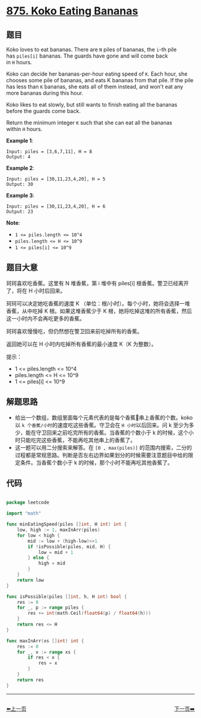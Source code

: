 # [875. Koko Eating Bananas](https://leetcode.com/problems/koko-eating-bananas/)


## 题目

Koko loves to eat bananas. There are `N` piles of bananas, the `i`-th pile has `piles[i]` bananas. The guards have gone and will come back in `H` hours.

Koko can decide her bananas-per-hour eating speed of `K`. Each hour, she chooses some pile of bananas, and eats K bananas from that pile. If the pile has less than `K` bananas, she eats all of them instead, and won't eat any more bananas during this hour.

Koko likes to eat slowly, but still wants to finish eating all the bananas before the guards come back.

Return the minimum integer `K` such that she can eat all the bananas within `H` hours.

**Example 1**:

    Input: piles = [3,6,7,11], H = 8
    Output: 4

**Example 2**:

    Input: piles = [30,11,23,4,20], H = 5
    Output: 30

**Example 3**:

    Input: piles = [30,11,23,4,20], H = 6
    Output: 23

**Note**:

- `1 <= piles.length <= 10^4`
- `piles.length <= H <= 10^9`
- `1 <= piles[i] <= 10^9`


## 题目大意


珂珂喜欢吃香蕉。这里有 N 堆香蕉，第 i 堆中有 piles[i] 根香蕉。警卫已经离开了，将在 H 小时后回来。

珂珂可以决定她吃香蕉的速度 K （单位：根/小时）。每个小时，她将会选择一堆香蕉，从中吃掉 K 根。如果这堆香蕉少于 K 根，她将吃掉这堆的所有香蕉，然后这一小时内不会再吃更多的香蕉。  

珂珂喜欢慢慢吃，但仍然想在警卫回来前吃掉所有的香蕉。

返回她可以在 H 小时内吃掉所有香蕉的最小速度 K（K 为整数）。

提示：

- 1 <= piles.length <= 10^4
- piles.length <= H <= 10^9
- 1 <= piles[i] <= 10^9



## 解题思路


- 给出一个数组，数组里面每个元素代表的是每个香蕉🍌串上香蕉的个数。koko 以 `k 个香蕉/小时`的速度吃这些香蕉。守卫会在 `H 小时`以后回来。问 k 至少为多少，能在守卫回来之前吃完所有的香蕉。当香蕉的个数小于 k 的时候，这个小时只能吃完这些香蕉，不能再吃其他串上的香蕉了。
- 这一题可以用二分搜索来解答。在 `[0 , max(piles)]` 的范围内搜索，二分的过程都是常规思路。判断是否左右边界如果划分的时候需要注意题目中给的限定条件。当香蕉个数小于 k 的时候，那个小时不能再吃其他香蕉了。


## 代码

```go

package leetcode

import "math"

func minEatingSpeed(piles []int, H int) int {
	low, high := 1, maxInArr(piles)
	for low < high {
		mid := low + (high-low)>>1
		if !isPossible(piles, mid, H) {
			low = mid + 1
		} else {
			high = mid
		}
	}
	return low
}

func isPossible(piles []int, h, H int) bool {
	res := 0
	for _, p := range piles {
		res += int(math.Ceil(float64(p) / float64(h)))
	}
	return res <= H
}

func maxInArr(xs []int) int {
	res := 0
	for _, x := range xs {
		if res < x {
			res = x
		}
	}
	return res
}

```


----------------------------------------------
<div style="display: flex;justify-content: space-between;align-items: center;">
<p><a href="https://books.halfrost.com/leetcode/ChapterFour/0872.Leaf-Similar-Trees/">⬅️上一页</a></p>
<p><a href="https://books.halfrost.com/leetcode/ChapterFour/0876.Middle-of-the-Linked-List/">下一页➡️</a></p>
</div>
